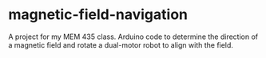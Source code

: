 # magnetic-field-navigation

A project for my MEM 435 class. Arduino code to determine the direction of a magnetic field and rotate a dual-motor robot to align with the field.
